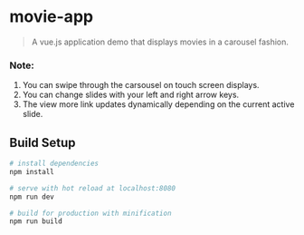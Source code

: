 # movie-app

> A vue.js application demo that displays movies in a carousel fashion.

### Note:
1. You can swipe through the carsousel on touch screen displays.
2. You can change slides with your left and right arrow keys.
3. The view more link updates dynamically depending on the current active slide.

## Build Setup

``` bash
# install dependencies
npm install

# serve with hot reload at localhost:8080
npm run dev

# build for production with minification
npm run build
```
